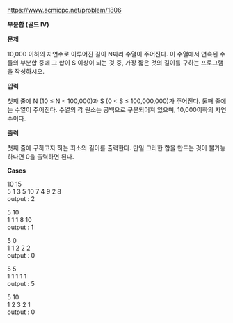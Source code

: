 https://www.acmicpc.net/problem/1806

**부분합 (골드 IV)**

**문제**

10,000 이하의 자연수로 이루어진 길이 N짜리 수열이 주어진다. 이 수열에서 연속된 수들의 부분합 중에 그 합이 S 이상이 되는 것 중, 가장 짧은 것의 길이를 구하는 프로그램을 작성하시오.

**입력**

첫째 줄에 N (10 ≤ N < 100,000)과 S (0 < S ≤ 100,000,000)가 주어진다. 둘째 줄에는 수열이 주어진다. 수열의 각 원소는 공백으로 구분되어져 있으며, 10,000이하의 자연수이다.

**출력**

첫째 줄에 구하고자 하는 최소의 길이를 출력한다. 만일 그러한 합을 만드는 것이 불가능하다면 0을 출력하면 된다.

**Cases**

10 15<br>
5 1 3 5 10 7 4 9 2 8<br>
output : 2

5 10<br>
1 1 1 8 10<br>
output : 1

5 0<br>
1 1 2 2 2<br>
output : 0

5 5<br>
1 1 1 1 1<br>
output : 5

5 10<br>
1 2 3 2 1<br>
output : 0